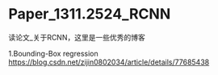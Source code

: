 # Paper_1311.2524_RCNN
读论文_关于RCNN，这里是一些优秀的博客

1.Bounding-Box regression
https://blog.csdn.net/zijin0802034/article/details/77685438


